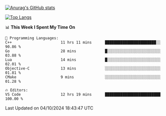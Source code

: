 [![Anurag's GitHub stats](https://github-readme-stats.vercel.app/api?username=wugouzi&count_private=true)](https://github.com/anuraghazra/github-readme-stats)

[![Top Langs](https://github-readme-stats.vercel.app/api/top-langs/?username=wugouzi&layout=compact&count_private=true&hide=html)](https://github.com/anuraghazra/github-readme-stats)

<!--START_SECTION:waka-->
📊 **This Week I Spent My Time On** 

```text
💬 Programming Languages: 
C++                      11 hrs 11 mins      ███████████████████████░░   90.86 % 
Go                       28 mins             █░░░░░░░░░░░░░░░░░░░░░░░░   03.88 % 
Lua                      14 mins             █░░░░░░░░░░░░░░░░░░░░░░░░   02.01 % 
Objective-C              13 mins             ░░░░░░░░░░░░░░░░░░░░░░░░░   01.81 % 
CMake                    9 mins              ░░░░░░░░░░░░░░░░░░░░░░░░░   01.28 % 

🔥 Editors: 
VS Code                  12 hrs 19 mins      █████████████████████████   100.00 % 
```


 Last Updated on 04/10/2024 18:43:47 UTC
<!--END_SECTION:waka-->

<!--
**wugouzi/wugouzi** is a ✨ _special_ ✨ repository because its `README.md` (this file) appears on your GitHub profile.

Here are some ideas to get you started:

- 🔭 I’m currently working on ...
- 🌱 I’m currently learning ...
- 👯 I’m looking to collaborate on ...
- 🤔 I’m looking for help with ...
- 💬 Ask me about ...
- 📫 How to reach me: ...
- 😄 Pronouns: ...
- ⚡ Fun fact: ...
-->
